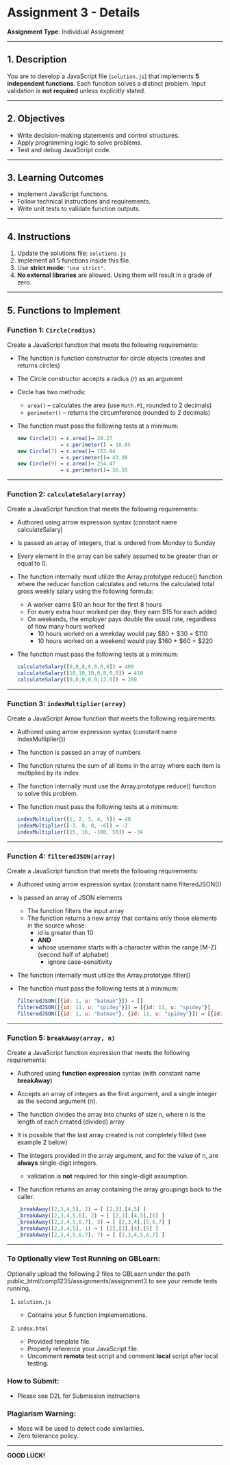 # Assignment 3 - Details

**Assignment Type**: Individual Assignment

---

## 1. Description

You are to develop a JavaScript file (`solution.js`) that implements **5 independent functions**. Each function solves a distinct problem. Input validation is **not required** unless explicitly stated.

---

## 2. Objectives

* Write decision-making statements and control structures.
* Apply programming logic to solve problems.
* Test and debug JavaScript code.

---

## 3. Learning Outcomes

* Implement JavaScript functions.
* Follow technical instructions and requirements.
* Write unit tests to validate function outputs.

---

## 4. Instructions

1. Update the solutions file: `solutions.js`
2. Implement all 5 functions inside this file.
3. Use **strict mode**: `"use strict"`.
5. **No external libraries** are allowed. Using them will result in a grade of zero.

---

## 5. Functions to Implement

### Function 1: `Circle(radius)`
Create a JavaScript function that meets the following requirements:

* The function is function constructor for circle objects (creates and returns circles)
* The Circle constructor accepts a radius (r) as an argument
* Circle has two methods:

  * `area()` – calculates the area (use `Math.PI`, rounded to 2 decimals)
  * `perimeter()` – returns the circumference (rounded to 2 decimals)

* The function must pass the following tests at a minimum:

  ```javascript
  new Circle(3) → c.area()→ 28.27
                → c.perimeter() → 18.85
  new Circle(7) → c.area()→ 153.94
                → c.perimeter()→ 43.98
  new Circle(9) → c.area()→ 254.47
                → c.perimeter()→ 56.55
  ```

---

### Function 2: `calculateSalary(array)`
Create a JavaScript function that meets the following requirements:
* Authored using arrow expression syntax (constant name calculateSalary)
* Is passed an array of integers, that is ordered from Monday to Sunday
* Every element in the array can be safely assumed to be greater than or equal to 0.
* The function internally must utilize the Array.prototype.reduce() function where the reducer function calculates and returns the calculated total gross weekly salary using the following formula:
  * A worker earns $10 an hour for the first 8 hours
  * For every extra hour worked per day, they earn $15 for each added
  * On weekends, the employer pays double the usual rate, regardless of how many hours worked
    * 10 hours worked on a weekday would pay $80 + $30 = $110
    * 10 hours worked on a weekend would pay $160 + $60 = $220
* The function must pass the following tests at a minimum:

  ```javascript
  calculateSalary([8,8,8,8,8,0,0]) → 400
  calculateSalary([10,10,10,0,8,0,0]) → 410
  calculateSalary([0,0,0,0,0,12,0]) → 280
  ```

---

### Function 3: `indexMultiplier(array)`
Create a JavaScript Arrow function that meets the following requirements:

* Authored using arrow expression syntax (constant name indexMultiplier())
* The function is passed an array of numbers
* The function returns the sum of all items in the array where each item is multiplied by its index
* The function internally must use the Array.prototype.reduce() function to solve this problem.
* The function must pass the following tests at a minimum:

  ```javascript
  indexMultiplier([1, 2, 3, 4, 5]) → 40
  indexMultiplier([-3, 0, 8, -6]) → -2
  indexMultiplier([15, 16, -100, 50]) → -34
  ```

---

### Function 4: `filteredJSON(array)`

Create a JavaScript function that meets the following requirements:
* Authored using arrow expression syntax (constant name filteredJSON())
* Is passed an array of JSON elements
  * The function filters the input array
  * The function returns a new array that contains only those elements in the source whose:
    * id is greater than 10
    * **AND**
    * whose username starts with a character within the range [M-Z] (second half of alphabet)
      * ignore case-sensitivity
* The function internally must utilize the Array.prototype.filter()
* The function must pass the following tests at a minimum:

  ```javascript
  filteredJSON([{id: 1, u: "batman"}]) → []
  filteredJSON([{id: 11, u: "spidey"}]) → [{id: 11, u: "spidey"}]
  filteredJSON([{id: 1, u: "batman"}, {id: 11, u: "spidey"}]) → [{id: 11, u: "spidey"}]
  ```

---

### Function 5: `breakAway(array, n)`

Create a JavaScript function expression that meets the following requirements:
* Authored using **function expression** syntax (with constant name **breakAway**)
* Accepts an array of integers as the first argument, and a single integer as the second argument (n).
* The function divides the array into chunks of size n, where n is the length of each created (divided) array
* It is possible that the last array created is not completely filled (see example 2 below)
* The integers provided in the array argument, and for the value of n, are **always** single-digit integers.
  * validation is **not** required for this single-digit assumption.
* The function returns an array containing the array groupings back to the caller.

  ```javascript
  _breakAway([2,3,4,5], 2) → [ [2,3],[4,5] ]
  _breakAway([2,3,4,5,6], 2) → [ [2,3],[4,5],[6] ]
  _breakAway([2,3,4,5,6,7], 3) → [ [2,3,4],[5,6,7] ]
  _breakAway([2,3,4,5], 1) → [ [2],[3],[4],[5] ]
  _breakAway([2,3,4,5,6,7], 7) → [ [2,3,4,5,6,7] ]
  ```

---
### To Optionally view Test Running on GBLearn:
Optionally upload the following 2 files to GBLearn under the path public_html/comp1235/assignments/assignment3 to see your remote tests running.

1. `solution.js`

   * Contains your 5 function implementations.
2. `index.html`

   * Provided template file.
   * Properly reference your JavaScript file.
   * Uncomment **remote** test script and comment **local** script after local testing.

### How to Submit:

* Please see D2L for Submission instructions

### Plagiarism Warning:

* Moss will be used to detect code similarities.
* Zero tolerance policy.

---


**GOOD LUCK!**
